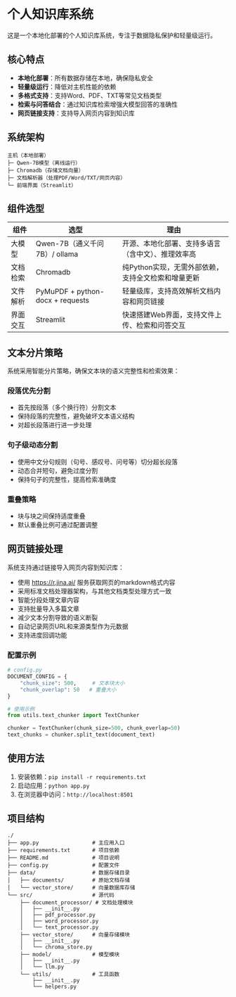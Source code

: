# 个人知识库系统

这是一个本地化部署的个人知识库系统，专注于数据隐私保护和轻量级运行。

## 核心特点

- **本地化部署**：所有数据存储在本地，确保隐私安全
- **轻量级运行**：降低对主机性能的依赖
- **多格式支持**：支持Word、PDF、TXT等常见文档类型
- **检索与问答结合**：通过知识库检索增强大模型回答的准确性
- **网页链接支持**：支持导入网页内容到知识库

## 系统架构

```
主机（本地部署）
├─ Qwen-7B模型（离线运行）
├─ Chromadb（存储文档向量）
├─ 文档解析器（处理PDF/Word/TXT/网页内容）
└─ 前端界面（Streamlit）
```

## 组件选型

| 组件 | 选型 | 理由 |
| --- | --- | --- |
| 大模型 | Qwen-7B（通义千问 7B）/ ollama | 开源、本地化部署、支持多语言（含中文）、推理效率高 |
| 文档检索 | Chromadb | 纯Python实现，无需外部依赖，支持全文检索和增量更新 |
| 文件解析 | PyMuPDF + python-docx + requests | 轻量级库，支持高效解析文档内容和网页链接 |
| 界面交互 | Streamlit | 快速搭建Web界面，支持文件上传、检索和问答交互 |

## 文本分片策略

系统采用智能分片策略，确保文本块的语义完整性和检索效果：

### 段落优先分割

- 首先按段落（多个换行符）分割文本
- 保持段落的完整性，避免破坏文本语义结构
- 对超长段落进行进一步处理

### 句子级动态分割

- 使用中文分句规则（句号、感叹号、问号等）切分超长段落
- 动态合并短句，避免过度分割
- 保持句子的完整性，提高检索准确度

### 重叠策略

- 块与块之间保持适度重叠
- 默认重叠比例可通过配置调整

## 网页链接处理

系统支持通过链接导入网页内容到知识库：

- 使用 https://r.jina.ai/ 服务获取网页的markdown格式内容
- 采用标准文档处理器架构，与其他文档类型处理方式一致
- 智能分段处理文章内容
- 支持批量导入多篇文章
- 减少文本分割导致的语义断裂
- 自动记录网页URL和来源类型作为元数据
- 支持进度回调功能

### 配置示例

```python
# config.py
DOCUMENT_CONFIG = {
    "chunk_size": 500,     # 文本块大小
    "chunk_overlap": 50   # 重叠大小
}

# 使用示例
from utils.text_chunker import TextChunker

chunker = TextChunker(chunk_size=500, chunk_overlap=50)
text_chunks = chunker.split_text(document_text)
```

## 使用方法

1. 安装依赖：`pip install -r requirements.txt`
2. 启动应用：`python app.py`
3. 在浏览器中访问：`http://localhost:8501`

## 项目结构

```
./
├── app.py                 # 主应用入口
├── requirements.txt       # 项目依赖
├── README.md              # 项目说明
├── config.py              # 配置文件
├── data/                  # 数据存储目录
│   ├── documents/         # 原始文档存储
│   └── vector_store/      # 向量数据库存储
└── src/                   # 源代码
    ├── document_processor/ # 文档处理模块
    │   ├── __init__.py
    │   ├── pdf_processor.py
    │   ├── word_processor.py
    │   └── text_processor.py
    ├── vector_store/      # 向量存储模块
    │   ├── __init__.py
    │   └── chroma_store.py
    ├── model/             # 模型模块
    │   ├── __init__.py
    │   └── llm.py
    └── utils/             # 工具函数
        ├── __init__.py
        └── helpers.py
```
